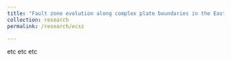 ```yaml
---
title: "Fault zone evolution along complex plate boundaries in the Eastern California shear zone"
collection: research
permalink: /research/ecsz

---
```

etc etc etc

